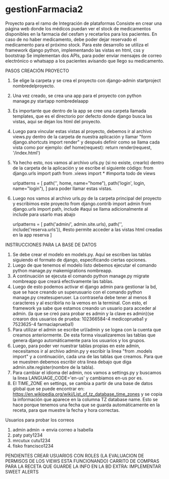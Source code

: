 # gestionFarmacia2
Proyecto para el ramo de Integración de plataformas
Consiste en crear una página web donde los médicos puedan ver el stock de medicamentos disponibles en la farmacia del cesfam y recetarlos para los pacientes.
En caso de no haber medicamento, debe poder dejar reservado el medicamento para el próximo stock.
Para este desarrollo se utiliza el framework django python, implementando las vistas en html, css y bootstrap
Se implementan dos APIs, para poder enviar mensajes de correo electrónico o whatsapp a los pacientes avisando que llego su medicamento.

PASOS CREACIÓN PROYECTO
1. Se elige la carpeta y se crea el proyecto con django-admin startproject nombredelproyecto.
2. Una vez creado, se crea una app para el proyecto con python manage.py startapp nombredelaapp
3. Es importante que dentro de la app se cree una carpeta llamada templates, que es el directorio por defecto donde django busca las vistas, aqui se dejan los
html del proyecto.
4. Luego para vincular estas vistas al proyecto, debemos ir al archivo views.py dentro de la carpeta de nuestra aplicación y llamar "form django.shortcuts import render"
y después definir como se llama cada vista como por ejemplo: 
    def home(request):
        return render(request, '/index.html')
5. Ya hecho esto, nos vamos al archivo urls.py (si no existe, crearlo) dentro de la carpeta de la aplicación y se escribe el siguiente código:
    from django.urls import path
    from .views import * #importa todo de views

    urlpatterns = [
        path('', home, name="home"),
        path('login', login, name="login"),
    ]
para poder llamar estas vistas.
6. Luego nos vamos al archivo urls.py de la carpeta principal del proyecto y escribimos este proyecto
    from django.contrib import admin
    from django.urls import path, include #aqui se llama adicionalmente al include para usarlo mas abajo

    urlpatterns = [
        path('admin/', admin.site.urls),
        path('', include('reserva.urls')), #esto permite acceder a las vistas html creadas en la app reserva
    ]

INSTRUCCIONES PARA LA BASE DE DATOS
1. Se debe crear el modelo en models.py. Aquí se escriben las tablas siguiendo el formato de django, especificando ciertas opciones.
2. Luego de que tenemos el modelo listo debemos ejecutar el comando python manage.py makemigrations nombreapp.
3. A continuación se ejecuta el comando python manage.py migrate nombreapp que creará efectivamente las tablas.
4. Luego de esto podemos activar el django admin para gestionar la bd, que se hace creando un superusuario con el comando python manage.py createsuperuser.
La contraseña debe tener al menos 8 caracteres y al escribirla no la vemos en la terminal. Con esto, el framework ya sabe que estamos creando un usuario para
acceder al admin. (la que se creó para probar es admin y la clave es admin)(se crearon dos usuarios de prueba: 102366584-4 medicoprueba1 y 7523625-4 farmaciaprueba1)
5. Para utilizar el admin se escribe url/admin y se logea con la cuenta que creamos anteriormente. De esta forma visualizaremos las tablas que genera django automáticamente
para los usuarios y los grupos.
6. Luego, para poder ver nuestrar tablas propias en este admin, necesitamos ir al archivo admin.py y escribir la linea "from .models import" y a continuación, cada una de las
tablas que creamos. Para que se muestren debemos escribir otra linea debajo que diga admin.site.register(nombre de la tabla).
7. Para cambiar el idioma del admin, nos vamos a settings.py y buscamos la linea LANGUAGE_CODE='en-us' y cambiamos en-us por es.
8. El TIME_ZONE en settings, se cambia a partir de una base de datos global que se puede encontrar en: https://en.wikipedia.org/wiki/List_of_tz_database_time_zones y se copia la información que aparece en la columna TZ database name. Esto se hace porque tenemos una fecha que se guarda automáticamente en la receta, para que muestre la fecha y hora
correctas.


Usuarios para probar los correos
1. admin admin -> envia correo a Isabella
2. paty paty1234
3. mrcutux cutu1234
4. fisko francisco1234

PENDIENTES
CREAR USUARIOS CON ROLES (LA EVALUACION DE PERMISOS DE LOS VIEWS ESTA FUNCIONANDO)
CARRITO DE COMPRAS PARA LA RECETA QUE GUARDE LA INFO EN LA BD
EXTRA: IMPLEMENTAR SWEET ALERTS
